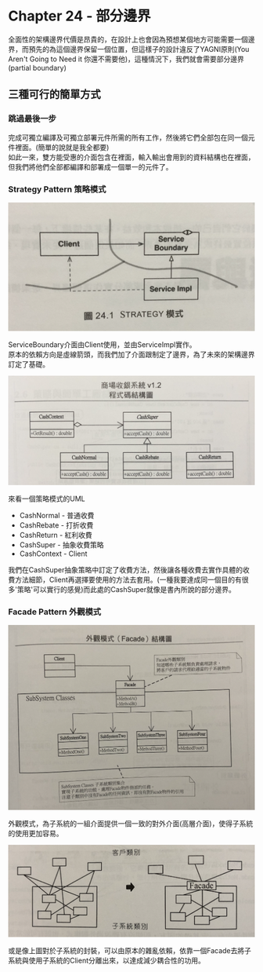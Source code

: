 # Chapter 24 - 部分邊界

全面性的架構邊界代價是昂貴的，在設計上也會因為預想某個地方可能需要一個邊界，而預先的為這個邊界保留一個位置，但這樣子的設計違反了YAGNI原則(You Aren't Going to Need it 你還不需要他)，這種情況下，我們就會需要部分邊界(partial boundary)

## 三種可行的簡單方式

### 跳過最後一步

完成可獨立編譯及可獨立部署元件所需的所有工作，然後將它們全部包在同一個元件裡面。(簡單的說就是我全都要)<br/>
如此一來，雙方能受惠的介面包含在裡面，輸入輸出會用到的資料結構也在裡面，但我們將他們全部都編譯和部署成一個單一的元件了。

### Strategy Pattern 策略模式

![](/CleanArchitecture/resource/24-1.png)<br/>

ServiceBoundary介面由Client使用，並由ServiceImpl實作。<br/>
原本的依賴方向是虛線箭頭，而我們加了介面跟制定了邊界，為了未來的架構邊界訂定了基礎。

![](/CleanArchitecture/resource/24-0.png)<br/>

來看一個策略模式的UML
- CashNormal - 普通收費
- CashRebate - 打折收費
- CashReturn - 紅利收費
- CashSuper - 抽象收費策略
- CashContext - Client

我們在CashSuper抽象策略中訂定了收費方法，然後讓各種收費去實作具體的收費方法細節，Client再選擇要使用的方法去套用。(一種我要達成同一個目的有很多'策略'可以實行的感覺)而此處的CashSuper就像是書內所說的部分邊界。

### Facade Pattern 外觀模式

![](/CleanArchitecture/resource/24-2.png)<br/>

外觀模式，為子系統的一組介面提供一個一致的對外介面(高層介面)，使得子系統的使用更加容易。

![](/CleanArchitecture/resource/24-3.png)<br/>

或是像上圖對於子系統的封裝，可以由原本的雜亂依賴，依靠一個Facade去將子系統與使用子系統的Client分離出來，以達成減少耦合性的功用。
